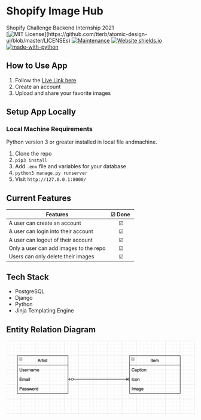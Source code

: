 # Shopify Image Hub
Shopify Challenge Backend Internship 2021
<br/>
[![MIT License](https://img.shields.io/apm/l/atomic-design-ui.svg?)](https://github.com/tterb/atomic-design-ui/blob/master/LICENSEs)
[![Maintenance](https://img.shields.io/badge/Maintained%3F-yes-green.svg)](https://GitHub.com/Naereen/StrapDown.js/graphs/commit-activity)
[![Website shields.io](https://img.shields.io/website-up-down-green-red/http/shields.io.svg)](http://shields.io/)
[![made-with-python](https://img.shields.io/badge/Made%20with-Python-1f425f.svg)](https://www.python.org/)


## How to Use App
1. Follow the [Live Link here](https://shopify-image-hub-2021.herokuapp.com/)
2. Create an account
3. Upload and share your favorite images

## Setup App Locally
### Local Machine Requirements
Python version 3 or greater installed in local  file andmachine. 
1. Clone the repo 
2. `pip3 install`
3. Add `.env` file and variables for your database
4. `python3 manage.py runserver`
5. Visit `http://127.0.0.1:8000/`

## Current Features

| Features                                   | ☑ Done ️   |
| ------------------------------------------ | :------:  |
| A user can create an account               |     ☑     |
| A user can login into their account        |     ☑     |
| A user can logout of their account         |     ☑     |
| Only a user can add images to the repo     |     ☑     |
| Users can only delete their images         |     ☑     |


## Tech Stack
- PostgreSQL
- Django
- Python
- Jinja Templating Engine

## Entity Relation Diagram
![Entity Relation Diagram](erd.png)

